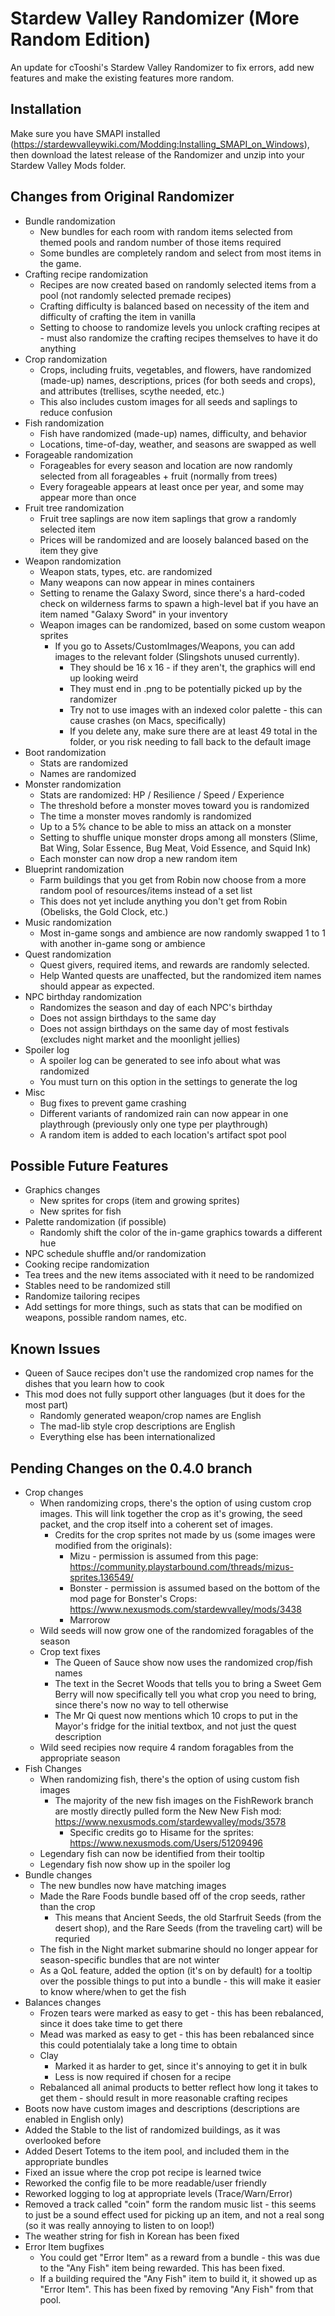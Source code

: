 # Stardew Valley Randomizer (More Random Edition)

An update for cTooshi's Stardew Valley Randomizer to fix errors, add new features and make the existing features more random.

## Installation

Make sure you have SMAPI installed (https://stardewvalleywiki.com/Modding:Installing_SMAPI_on_Windows), then download the latest release of the Randomizer and unzip into your Stardew Valley Mods folder.

## Changes from Original Randomizer

* Bundle randomization
  * New bundles for each room with random items selected from themed pools and random number of those items required
  * Some bundles are completely random and select from most items in the game.
* Crafting recipe randomization
  * Recipes are now created based on randomly selected items from a pool (not randomly selected premade recipes)
  * Crafting difficulty is balanced based on necessity of the item and difficulty of crafting the item in vanilla
  * Setting to choose to randomize levels you unlock crafting recipes at - must also randomize the crafting recipes themselves to have it do anything
* Crop randomization
  * Crops, including fruits, vegetables, and flowers, have randomized (made-up) names, descriptions, prices (for both seeds and crops), and attributes (trellises, scythe needed, etc.)
  * This also includes custom images for all seeds and saplings to reduce confusion
* Fish randomization
  * Fish have randomized (made-up) names, difficulty, and behavior
  * Locations, time-of-day, weather, and seasons are swapped as well
* Forageable randomization
  * Forageables for every season and location are now randomly selected from all forageables + fruit (normally from trees)
  * Every forageable appears at least once per year, and some may appear more than once
* Fruit tree randomization
  * Fruit tree saplings are now item saplings that grow a randomly selected item
  * Prices will be randomized and are loosely balanced based on the item they give
* Weapon randomization
  * Weapon stats, types, etc. are randomized
  * Many weapons can now appear in mines containers
  * Setting to rename the Galaxy Sword, since there's a hard-coded check on wilderness farms to spawn a high-level bat if you have an item named "Galaxy Sword" in your inventory
  * Weapon images can be randomized, based on some custom weapon sprites
    * If you go to Assets/CustomImages/Weapons, you can add images to the relevant folder (Slingshots unused currently).
      * They should be 16 x 16 - if they aren't, the graphics will end up looking weird
      * They must end in .png to be potentially picked up by the randomizer
      * Try not to use images with an indexed color palette -  this can cause crashes (on Macs, specifically)
      * If you delete any, make sure there are at least 49 total in the folder, or you risk needing to fall back to the default image
* Boot randomization
  * Stats are randomized
  * Names are randomized
* Monster randomization
  * Stats are randomized: HP / Resilience / Speed / Experience
  * The threshold before a monster moves toward you is randomized
  * The time a monster moves randomly is randomized
  * Up to a 5% chance to be able to miss an attack on a monster
  * Setting to shuffle unique monster drops among all monsters (Slime, Bat Wing, Solar Essence, Bug Meat, Void Essence, and Squid Ink)
  * Each monster can now drop a new random item
* Blueprint randomization
  * Farm buildings that you get from Robin now choose from a more random pool of resources/items instead of a set list
  * This does not yet include anything you don't get from Robin (Obelisks, the Gold Clock, etc.)
* Music randomization
  * Most in-game songs and ambience are now randomly swapped 1 to 1 with another in-game song or ambience
* Quest randomization
  * Quest givers, required items, and rewards are randomly selected.
  * Help Wanted quests are unaffected, but the randomized item names should appear as expected.
* NPC birthday randomization
  * Randomizes the season and day of each NPC's birthday
  * Does not assign birthdays to the same day
  * Does not assign birthdays on the same day of most festivals (excludes night market and the moonlight jellies)
* Spoiler log
  * A spoiler log can be generated to see info about what was randomized
  * You must turn on this option in the settings to generate the log
* Misc
  * Bug fixes to prevent game crashing
  * Different variants of randomized rain can now appear in one playthrough (previously only one type per playthrough)
  * A random item is added to each location's artifact spot pool

## Possible Future Features
* Graphics changes
  * New sprites for crops (item and growing sprites)
  * New sprites for fish
* Palette randomization (if possible)
  * Randomly shift the color of the in-game graphics towards a different hue
* NPC schedule shuffle and/or randomization
* Cooking recipe randomization
* Tea trees and the new items associated with it need to be randomized
* Stables need to be randomized still
* Randomize tailoring recipes
* Add settings for more things, such as stats that can be modified on weapons, possible random names, etc.
  
## Known Issues
* Queen of Sauce recipes don't use the randomized crop names for the dishes that you learn how to cook
* This mod does not fully support other languages (but it does for the most part)
  * Randomly generated weapon/crop names are English
  * The mad-lib style crop descriptions are English
  * Everything else has been internationalized

## Pending Changes on the 0.4.0 branch
* Crop changes
  * When randomizing crops, there's the option of using custom crop images. This will link together the crop as it's growing, the seed packet, and the crop itself into a coherent set of images.
      * Credits for the crop sprites not made by us (some images were modified from the originals):
        * Mizu - permission is assumed from this page: https://community.playstarbound.com/threads/mizus-sprites.136549/
        * Bonster - permission is assumed based on the bottom of the mod page for Bonster's Crops: https://www.nexusmods.com/stardewvalley/mods/3438
        * Marrorow
  * Wild seeds will now grow one of the randomized foragables of the season
  * Crop text fixes
    * The Queen of Sauce show now uses the randomized crop/fish names
    * The text in the Secret Woods that tells you to bring a Sweet Gem Berry will now specifically tell you what crop you need to bring, since there's now no way to tell otherwise
    * The Mr Qi quest now mentions which 10 crops to put in the Mayor's fridge for the initial textbox, and not just the quest description
  * Wild seed recipies now require 4 random foragables from the appropriate season
* Fish Changes
  * When randomizing fish, there's the option of using custom fish images
    * The majority of the new fish images on the FishRework branch are mostly directly pulled form the New New Fish mod: https://www.nexusmods.com/stardewvalley/mods/3578
      * Specific credits go to Hisame for the sprites: https://www.nexusmods.com/Users/51209496
  * Legendary fish can now be identified from their tooltip
  * Legendary fish now show up in the spoiler log
* Bundle changes
  * The new bundles now have matching images
  * Made the Rare Foods bundle based off of the crop seeds, rather than the crop
    * This means that Ancient Seeds, the old Starfruit Seeds (from the desert shop), and the Rare Seeds (from the traveling cart) will be requried
  * The fish in the Night market submarine should no longer appear for season-specific bundles that are not winter
  * As a QoL feature, added the option (it's on by default) for a tooltip over the possible things to put into a bundle - this will make it easier to know where/when to get the fish
* Balances changes
  * Frozen tears were marked as easy to get - this has been rebalanced, since it does take time to get there
  * Mead was marked as easy to get - this has been rebalanced since this could potentialaly take a long time to obtain
  * Clay
    * Marked it as harder to get, since it's annoying to get it in bulk
    * Less is now required if chosen for a recipe
  * Rebalanced all animal products to better reflect how long it takes to get them - should result in more reasonable crafting recipes
* Boots now have custom images and descriptions (descriptions are enabled in English only)
* Added the Stable to the list of randomized buildings, as it was overlooked before
* Added Desert Totems to the item pool, and included them in the appropriate bundles
* Fixed an issue where the crop pot recipe is learned twice
* Reworked the config file to be more readable/user friendly
* Reworked logging to log at appropriate levels (Trace/Warn/Error)
* Removed a track called "coin" form the random music list - this seems to just be a sound effect used for picking up an item, and not a real song (so it was really annoying to listen to on loop!)
* The weather string for fish in Korean has been fixed
* Error Item bugfixes
  * You could get "Error Item" as a reward from a bundle - this was due to the "Any Fish" item being rewarded. This has been fixed.
  * If a building required the "Any Fish" item to build it, it showed up as "Error Item". This has been fixed by removing "Any Fish" from that pool.
